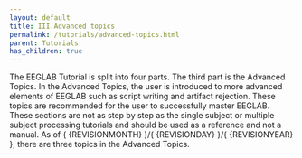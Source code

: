 ```yaml
---
layout: default
title: III.Advanced topics
permalink: /tutorials/advanced-topics.html
parent: Tutorials
has_children: true
---
```


The EEGLAB Tutorial is split into four parts. The third part is the
Advanced Topics. In the Advanced Topics, the user is introduced to more
advanced elements of EEGLAB such as script writing and artifact
rejection. These topics are recommended for the user to successfully
master EEGLAB. These sections are not as step by step as the single
subject or multiple subject processing tutorials and should be used as a
reference and not a manual. As of { {REVISIONMONTH} }/{ {REVISIONDAY}
}/{ {REVISIONYEAR} }, there are three topics in the Advanced Topics.
